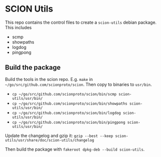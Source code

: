 # SCION Utils

This repo contains the control files to create a `scion-utils` debian package. This includes

-   scmp
-   showpaths
-   logdog
-   pingpong

## Build the package

Build the tools in the scion repo. E.g. `make` in `~/go/src/github.com/scionproto/scion`. Then copy
to binaries to `usr/bin`.

-   `cp ~/go/src/github.com/scionproto/scion/bin/scmp scion-utils/usr/bin/`
-   `cp ~/go/src/github.com/scionproto/scion/bin/showpaths scion-utils/usr/bin/`
-   `cp ~/go/src/github.com/scionproto/scion/bin/logdog scion-utils/usr/bin/`
-   `cp ~/go/src/github.com/scionproto/scion/bin/pingpong scion-utils/usr/bin/`

Update the changelog and gzip it: 
`gzip --best --keep scion-utils/usr/share/doc/scion-utils/changelog`

Then build the package with `fakeroot dpkg-deb --build scion-utils`.
